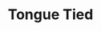 ---
layout: songpost
title: Tongue Tied
category: Basement Sessions
artists: dan maynard, doug holmes
play_here:
  src: assets/audio/basement sessions/Tongue Tied.mp3
  name: Tongue Tied
  is_relative_url: true
embed_player:
  type: audio_file
  src: assets/audio/basement sessions/Tongue Tied.mp3
  name: Tongue Tied
  is_relative_url: true
---
